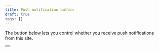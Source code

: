 ```yaml
---
title: Push notification button
draft: true
tags: []
---
```


The button below lets you control whether you receive push notifications from this site.

<button id="receive_notifications"></button>

<script>
const button = document.getElementById("receive_notifications");
button.addEventListener("click", (ev) => {
  "You're not receiving notifications. Click to receive notifications."
});
</script>
